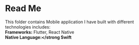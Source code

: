 # Read Me
This folder contains Mobile application I have built with different technologies includes: </br>
<strong>Frameworks:</strong> Flutter, React Native</br>
<strong>Native Language:</strong Swift</br>
